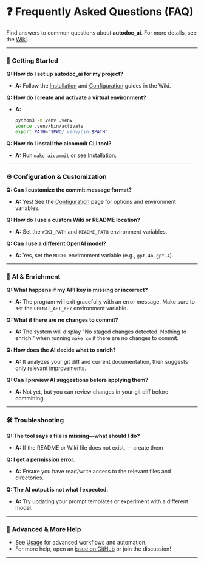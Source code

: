 # ❓ Frequently Asked Questions (FAQ)

Find answers to common questions about **autodoc_ai**. For more details, see the [Wiki](Home).

---

### 🚀 Getting Started

**Q: How do I set up autodoc_ai for my project?**
- **A:** Follow the [Installation](Installation) and [Configuration](Configuration) guides in the Wiki.

**Q: How do I create and activate a virtual environment?**
- **A:**
  ```sh
  python3 -m venv .venv
  source .venv/bin/activate
  export PATH="$PWD/.venv/bin:$PATH"
  ```

**Q: How do I install the aicommit CLI tool?**
- **A:** Run `make aicommit` or see [Installation](Installation).

---

### ⚙️ Configuration & Customization

**Q: Can I customize the commit message format?**
- **A:** Yes! See the [Configuration](Configuration) page for options and environment variables.

**Q: How do I use a custom Wiki or README location?**
- **A:** Set the `WIKI_PATH` and `README_PATH` environment variables.

**Q: Can I use a different OpenAI model?**
- **A:** Yes, set the `MODEL` environment variable (e.g., `gpt-4o`, `gpt-4`).

---

### 🧠 AI & Enrichment

**Q: What happens if my API key is missing or incorrect?**
- **A:** The program will exit gracefully with an error message. Make sure to set the `OPENAI_API_KEY` environment variable.

**Q: What if there are no changes to commit?**
- **A:** The system will display "No staged changes detected. Nothing to enrich." when running `make cm` if there are no changes to commit.

**Q: How does the AI decide what to enrich?**
- **A:** It analyzes your git diff and current documentation, then suggests only relevant improvements.

**Q: Can I preview AI suggestions before applying them?**
- **A:** Not yet, but you can review changes in your git diff before committing.

---

### 🛠️ Troubleshooting

**Q: The tool says a file is missing—what should I do?**
- **A:** If the README or Wiki file does not exist, -- create them

**Q: I get a permission error.**
- **A:** Ensure you have read/write access to the relevant files and directories.

**Q: The AI output is not what I expected.**
- **A:** Try updating your prompt templates or experiment with a different model.

---

### 🌟 Advanced & More Help

- See [Usage](Usage) for advanced workflows and automation.
- For more help, open an [issue on GitHub](https://github.com/auraz/autodoc_ai/issues) or join the discussion!

---
